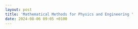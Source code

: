 ```yaml
---
layout: post
title: 'Mathematical Methods for Physics and Engineering '
date: 2024-08-06 09:05 +0100
---
```

